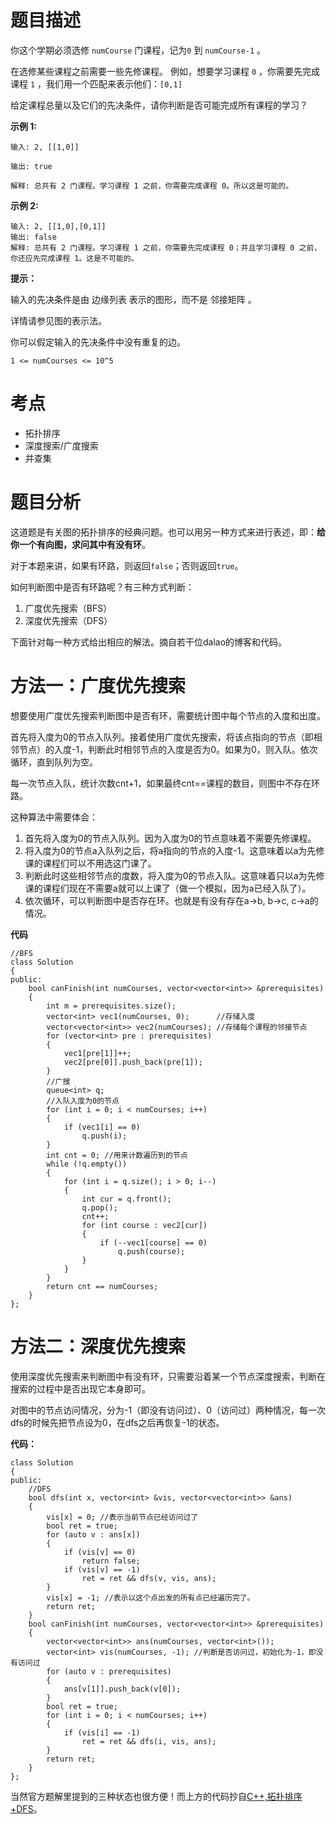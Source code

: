 # 题目描述
你这个学期必须选修 `numCourse` 门课程，记为`0` 到 `numCourse-1` 。

在选修某些课程之前需要一些先修课程。 例如，想要学习课程 `0` ，你需要先完成课程 `1` ，我们用一个匹配来表示他们：`[0,1]`

给定课程总量以及它们的先决条件，请你判断是否可能完成所有课程的学习？

**示例 1:**

```
输入: 2, [[1,0]] 

输出: true

解释: 总共有 2 门课程。学习课程 1 之前，你需要完成课程 0。所以这是可能的。
```

**示例 2:**
```
输入: 2, [[1,0],[0,1]]
输出: false
解释: 总共有 2 门课程。学习课程 1 之前，你需要先完成​课程 0；并且学习课程 0 之前，你还应先完成课程 1。这是不可能的。
```

**提示：**

输入的先决条件是由 边缘列表 表示的图形，而不是 邻接矩阵 。

详情请参见图的表示法。

你可以假定输入的先决条件中没有重复的边。

`1 <= numCourses <= 10^5`

# 考点
- 拓扑排序
- 深度搜索/广度搜索
- 并查集

# 题目分析
这道题是有关图的拓扑排序的经典问题。也可以用另一种方式来进行表述，即：**给你一个有向图，求问其中有没有环**。

对于本题来讲，如果有环路，则返回`false`；否则返回`true`。

如何判断图中是否有环路呢？有三种方式判断：
1. 广度优先搜索（BFS）
2. 深度优先搜索（DFS）

下面针对每一种方式给出相应的解法。摘自若干位dalao的博客和代码。

# 方法一：广度优先搜索
想要使用广度优先搜索判断图中是否有环，需要统计图中每个节点的入度和出度。

首先将入度为0的节点入队列。接着使用广度优先搜索，将该点指向的节点（即相邻节点）的入度-1，判断此时相邻节点的入度是否为0。如果为0，则入队。依次循环，直到队列为空。

每一次节点入队，统计次数cnt+1，如果最终cnt==课程的数目，则图中不存在环路。

这种算法中需要体会：
1. 首先将入度为0的节点入队列。因为入度为0的节点意味着不需要先修课程。
2. 将入度为0的节点a入队列之后，将a指向的节点的入度-1。这意味着以a为先修课的课程们可以不用选这门课了。
3. 判断此时这些相邻节点的度数，将入度为0的节点入队。这意味着只以a为先修课的课程们现在不需要a就可以上课了（做一个模拟，因为a已经入队了）。
4. 依次循环，可以判断图中是否存在环。也就是有没有存在a->b, b->c, c->a的情况。

**代码**
```
//BFS
class Solution
{
public:
    bool canFinish(int numCourses, vector<vector<int>> &prerequisites)
    {
        int m = prerequisites.size();
        vector<int> vec1(numCourses, 0);      //存储入度
        vector<vector<int>> vec2(numCourses); //存储每个课程的邻接节点
        for (vector<int> pre : prerequisites)
        {
            vec1[pre[1]]++;
            vec2[pre[0]].push_back(pre[1]);
        }
        //广搜
        queue<int> q;
        //入队入度为0的节点
        for (int i = 0; i < numCourses; i++)
        {
            if (vec1[i] == 0)
                q.push(i);
        }
        int cnt = 0; //用来计数遍历到的节点
        while (!q.empty())
        {
            for (int i = q.size(); i > 0; i--)
            {
                int cur = q.front();
                q.pop();
                cnt++;
                for (int course : vec2[cur])
                {
                    if (--vec1[course] == 0)
                        q.push(course);
                }
            }
        }
        return cnt == numCourses;
    }
};
```

# 方法二：深度优先搜索
使用深度优先搜索来判断图中有没有环，只需要沿着某一个节点深度搜索，判断在搜索的过程中是否出现它本身即可。

对图中的节点访问情况，分为-1（即没有访问过）、0（访问过）两种情况，每一次dfs的时候先把节点设为0，在dfs之后再恢复-1的状态。

**代码：**
```
class Solution
{
public:
    //DFS
    bool dfs(int x, vector<int> &vis, vector<vector<int>> &ans)
    {
        vis[x] = 0; //表示当前节点已经访问过了
        bool ret = true;
        for (auto v : ans[x])
        {
            if (vis[v] == 0)
                return false;
            if (vis[v] == -1)
                ret = ret && dfs(v, vis, ans);
        }
        vis[x] = -1; //表示以这个点出发的所有点已经遍历完了。
        return ret;
    }
    bool canFinish(int numCourses, vector<vector<int>> &prerequisites)
    {
        vector<vector<int>> ans(numCourses, vector<int>());
        vector<int> vis(numCourses, -1); //判断是否访问过，初始化为-1，即没有访问过
        for (auto v : prerequisites)
        {
            ans[v[1]].push_back(v[0]);
        }
        bool ret = true;
        for (int i = 0; i < numCourses; i++)
        {
            if (vis[i] == -1)
                ret = ret && dfs(i, vis, ans);
        }
        return ret;
    }
};
```

当然官方题解里提到的三种状态也很方便！而上方的代码抄自[C++,拓扑排序+DFS](https://leetcode-cn.com/problems/course-schedule/solution/ctuo-bu-pai-xu-dfs-by-zb121/)。